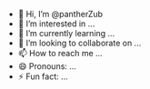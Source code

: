 - 👋 Hi, I’m @pantherZub
- 👀 I’m interested in ...
- 🌱 I’m currently learning ...
- 💞️ I’m looking to collaborate on ...
- 📫 How to reach me ...
- 😄 Pronouns: ...
- ⚡ Fun fact: ...

<!---
pantherZub/pantherZub is a ✨ special ✨ repository because its `README.md` (this file) appears on your GitHub profile.
You can click the Preview link to take a look at your changes.
--->
